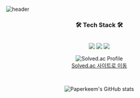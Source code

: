 ![header](https://capsule-render.vercel.app/api?type=Waving&color=gradient&customColorList=19&height=300&section=header&text=Code%20in%20paper%20📄&fontSize=90)
<div align="center">

### 🛠 Tech Stack 🛠
<br>  
<img src="https://img.shields.io/badge/JavaScript-F7DF1E?style=for-the-badge&logo=React&logoColor=white">
<img src="https://img.shields.io/badge/TypeScript-3178C6?style=for-the-badge&logo=React&logoColor=white">
<img src="https://img.shields.io/badge/React-61DAFB?style=for-the-badge&logo=React&logoColor=white">
<br>

![Solved.ac Profile](http://mazassumnida.wtf/api/generate_badge?boj=ahharlawhddl)
<br>
[Solved.ac 사이트로 이동](https://solved.ac/ahharlawhddl)

<br>

![Paperkeem's GitHub stats](https://github-readme-stats.vercel.app/api?username=Paperkeem&show_icons=true&theme=dracula)
</div>

